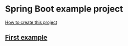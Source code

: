 # Spring Boot example project

[How to create this project](create_gradle_project.md)


## [First example](./example-first/HELP.md)
